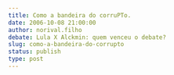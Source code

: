 ```yaml
---
title: Como a bandeira do corruPTo.
date: 2006-10-08 21:00:00
author: norival.filho
debate: Lula X Alckmin: quem venceu o debate?
slug: como-a-bandeira-do-corrupto
status: publish 
type: post
---
```


  

